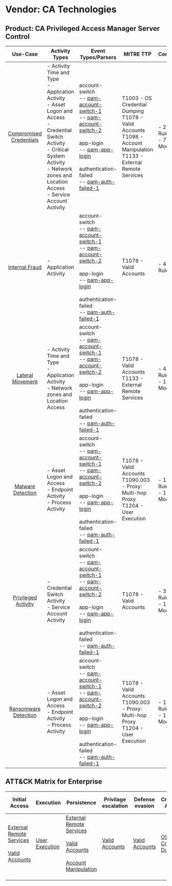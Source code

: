 Vendor: CA Technologies
=======================
Product: CA Privileged Access Manager Server Control
----------------------------------------------------
|                                 Use-Case                                  | Activity Types                                                                                                                                                                                                     | Event Types/Parsers                                                                                                                                                                                                                                                                                                                                                             | MITRE TTP                                                                                                                       | Content                    |
|:-------------------------------------------------------------------------:| ------------------------------------------------------------------------------------------------------------------------------------------------------------------------------------------------------------------ | ------------------------------------------------------------------------------------------------------------------------------------------------------------------------------------------------------------------------------------------------------------------------------------------------------------------------------------------------------------------------------- | ------------------------------------------------------------------------------------------------------------------------------- | -------------------------- |
| [Compromised Credentials](../UseCases/usecase_compromised_credentials.md) | - Activity Time  and Type<br>- Application Activity<br>- Asset Logon and Access<br>- Credential Switch Activity<br>- Critical System Activity<br>- Network zones and Location Access<br>- Service Account Activity |  account-switch<br> -- [pam-account-switch-1](../Parsers/parserContent_pam-account-switch-1.md)<br> -- [pam-account-switch-2](../Parsers/parserContent_pam-account-switch-2.md)<br><br> app-login<br> -- [pam-app-login](../Parsers/parserContent_pam-app-login.md)<br><br> authentication-failed<br> -- [pam-auth-failed-1](../Parsers/parserContent_pam-auth-failed-1.md)<br> | T1003 - OS Credential Dumping<br>T1078 - Valid Accounts<br>T1098 - Account Manipulation<br>T1133 - External Remote Services<br> |  - 29 Rules<br> - 7 Models |
|          [Internal Fraud](../UseCases/usecase_internal_fraud.md)          | - Application Activity                                                                                                                                                                                             |  account-switch<br> -- [pam-account-switch-1](../Parsers/parserContent_pam-account-switch-1.md)<br> -- [pam-account-switch-2](../Parsers/parserContent_pam-account-switch-2.md)<br><br> app-login<br> -- [pam-app-login](../Parsers/parserContent_pam-app-login.md)<br><br> authentication-failed<br> -- [pam-auth-failed-1](../Parsers/parserContent_pam-auth-failed-1.md)<br> | T1078 - Valid Accounts<br>                                                                                                      |  - 4 Rules<br>             |
|        [Lateral Movement](../UseCases/usecase_lateral_movement.md)        | - Activity Time  and Type<br>- Application Activity<br>- Network zones and Location Access                                                                                                                         |  account-switch<br> -- [pam-account-switch-1](../Parsers/parserContent_pam-account-switch-1.md)<br> -- [pam-account-switch-2](../Parsers/parserContent_pam-account-switch-2.md)<br><br> app-login<br> -- [pam-app-login](../Parsers/parserContent_pam-app-login.md)<br><br> authentication-failed<br> -- [pam-auth-failed-1](../Parsers/parserContent_pam-auth-failed-1.md)<br> | T1078 - Valid Accounts<br>T1133 - External Remote Services<br>                                                                  |  - 4 Rules<br> - 1 Models  |
|       [Malware Detection](../UseCases/usecase_malware_detection.md)       | - Asset Logon and Access<br>- Endpoint Activity<br>- Process Activity                                                                                                                                              |  account-switch<br> -- [pam-account-switch-1](../Parsers/parserContent_pam-account-switch-1.md)<br> -- [pam-account-switch-2](../Parsers/parserContent_pam-account-switch-2.md)<br><br> app-login<br> -- [pam-app-login](../Parsers/parserContent_pam-app-login.md)<br><br> authentication-failed<br> -- [pam-auth-failed-1](../Parsers/parserContent_pam-auth-failed-1.md)<br> | T1078 - Valid Accounts<br>T1090.003 - Proxy: Multi-hop Proxy<br>T1204 - User Execution<br>                                      |  - 10 Rules<br> - 1 Models |
|     [Privileged Activity](../UseCases/usecase_privileged_activity.md)     | - Credential Switch Activity<br>- Service Account Activity                                                                                                                                                         |  account-switch<br> -- [pam-account-switch-1](../Parsers/parserContent_pam-account-switch-1.md)<br> -- [pam-account-switch-2](../Parsers/parserContent_pam-account-switch-2.md)<br><br> app-login<br> -- [pam-app-login](../Parsers/parserContent_pam-app-login.md)<br><br> authentication-failed<br> -- [pam-auth-failed-1](../Parsers/parserContent_pam-auth-failed-1.md)<br> | T1078 - Valid Accounts<br>                                                                                                      |  - 3 Rules<br> - 1 Models  |
|    [Ransomware Detection](../UseCases/usecase_ransomware_detection.md)    | - Asset Logon and Access<br>- Endpoint Activity<br>- Process Activity                                                                                                                                              |  account-switch<br> -- [pam-account-switch-1](../Parsers/parserContent_pam-account-switch-1.md)<br> -- [pam-account-switch-2](../Parsers/parserContent_pam-account-switch-2.md)<br><br> app-login<br> -- [pam-app-login](../Parsers/parserContent_pam-app-login.md)<br><br> authentication-failed<br> -- [pam-auth-failed-1](../Parsers/parserContent_pam-auth-failed-1.md)<br> | T1078 - Valid Accounts<br>T1090.003 - Proxy: Multi-hop Proxy<br>T1204 - User Execution<br>                                      |  - 10 Rules<br> - 1 Models |

ATT&CK Matrix for Enterprise
----------------------------
| Initial Access                                                                                                                                   | Execution                                                           | Persistence                                                                                                                                                                                                               | Privilage escalation                                                | Defense evasion                                                     | Credential Access                                                          | Discovery | Lateral Movement | Collection | Command and Control                                                                                                                       | Exfiltration | Impact |
| ------------------------------------------------------------------------------------------------------------------------------------------------ | ------------------------------------------------------------------- | ------------------------------------------------------------------------------------------------------------------------------------------------------------------------------------------------------------------------- | ------------------------------------------------------------------- | ------------------------------------------------------------------- | -------------------------------------------------------------------------- | --------- | ---------------- | ---------- | ----------------------------------------------------------------------------------------------------------------------------------------- | ------------ | ------ |
| [External Remote Services](https://attack.mitre.org/techniques/T1133)<br><br>[Valid Accounts](https://attack.mitre.org/techniques/T1078)<br><br> | [User Execution](https://attack.mitre.org/techniques/T1204)<br><br> | [External Remote Services](https://attack.mitre.org/techniques/T1133)<br><br>[Valid Accounts](https://attack.mitre.org/techniques/T1078)<br><br>[Account Manipulation](https://attack.mitre.org/techniques/T1098)<br><br> | [Valid Accounts](https://attack.mitre.org/techniques/T1078)<br><br> | [Valid Accounts](https://attack.mitre.org/techniques/T1078)<br><br> | [OS Credential Dumping](https://attack.mitre.org/techniques/T1003)<br><br> |           |                  |            | [Proxy: Multi-hop Proxy](https://attack.mitre.org/techniques/T1090/003)<br><br>[Proxy](https://attack.mitre.org/techniques/T1090)<br><br> |              |        |